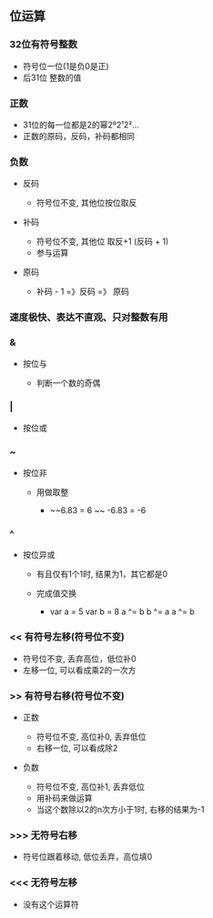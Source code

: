 ## 位运算

###  32位有符号整数

- 符号位一位(1是负0是正)
- 后31位 整数的值

### 正数

- 31位的每一位都是2的幂2º2¹2²...
- 正数的原码，反码，补码都相同

### 负数

- 反码

	- 符号位不变, 其他位按位取反

- 补码

	- 符号位不变, 其他位 取反+1 (反码 + 1)
	- 参与运算

- 原码

	- 补码 - 1 =》反码 =》 原码

### 速度极快、表达不直观、只对整数有用

### &

- 按位与

	- 判断一个数的奇偶

### |

- 按位或

### ~ 

- 按位非

	- 用做取整

		- ~~6.83 = 6  ~~ -6.83 = -6

### ^

- 按位异或

	- 有且仅有1个1时, 结果为1，其它都是0
	- 完成值交换

		- var a = 5
var b = 8
a ^= b
b ^= a
a ^= b

### << 有符号左移(符号位不变)

- 符号位不变, 丢弃高位，低位补0
- 左移一位, 可以看成乘2的一次方

### >> 有符号右移(符号位不变)

- 正数

	- 符号位不变, 高位补0, 丢弃低位
	- 右移一位, 可以看成除2

- 负数

	- 符号位不变, 高位补1, 丢弃低位
	- 用补码来做运算
	- 当这个数除以2的n次方小于1时, 右移的结果为-1

### >>> 无符号右移

- 符号位跟着移动, 低位丢弃，高位填0

### <<< 无符号左移

- 没有这个运算符
